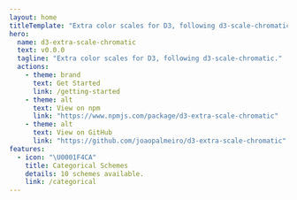 ```yaml
---
layout: home
titleTemplate: "Extra color scales for D3, following d3-scale-chromatic."
hero:
  name: d3-extra-scale-chromatic
  text: v0.0.0
  tagline: "Extra color scales for D3, following d3-scale-chromatic."
  actions:
    - theme: brand
      text: Get Started
      link: /getting-started
    - theme: alt
      text: View on npm
      link: "https://www.npmjs.com/package/d3-extra-scale-chromatic"
    - theme: alt
      text: View on GitHub
      link: "https://github.com/joaopalmeiro/d3-extra-scale-chromatic"
features:
  - icon: "\U0001F4CA"
    title: Categorical Schemes
    details: 10 schemes available.
    link: /categorical
---
```

